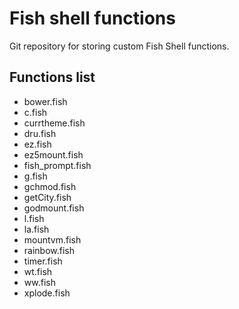 # Fish shell functions

Git repository for storing custom Fish Shell functions.
## Functions list
* bower.fish
* c.fish
* currtheme.fish
* dru.fish
* ez.fish
* ez5mount.fish
* fish_prompt.fish
* g.fish
* gchmod.fish
* getCity.fish
* godmount.fish
* l.fish
* la.fish
* mountvm.fish
* rainbow.fish
* timer.fish
* wt.fish
* ww.fish
* xplode.fish
